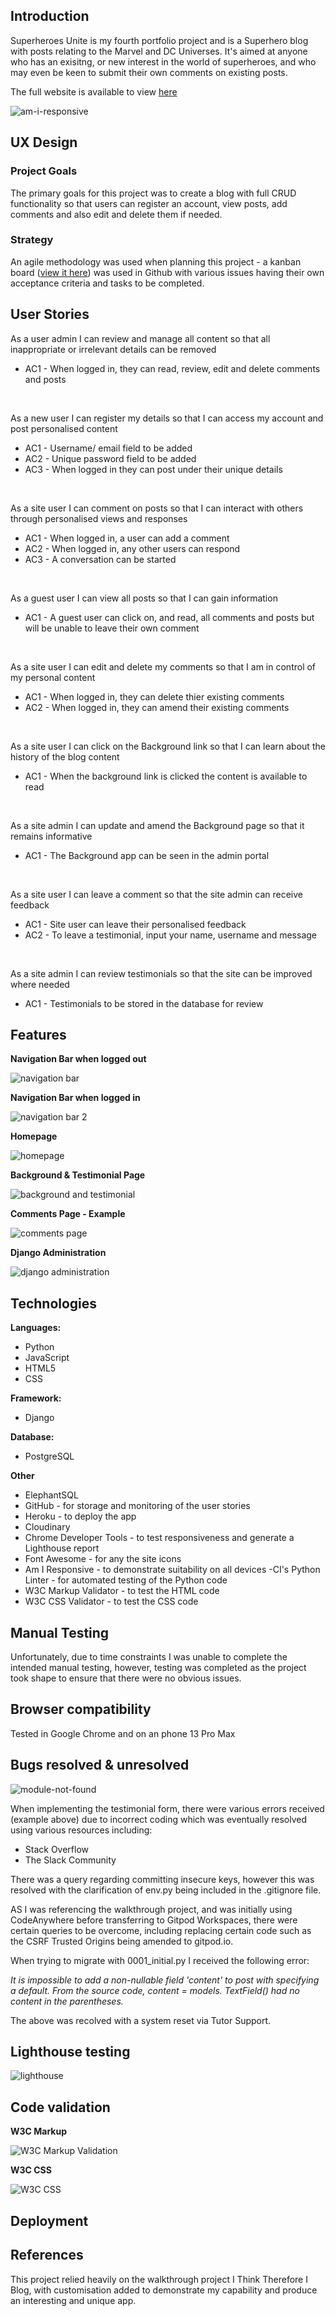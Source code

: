 ## Introduction

Superheroes Unite is my fourth portfolio project and is a Superhero blog with posts relating to the Marvel and DC Universes. It's aimed at anyone who has an exisitng, or new interest in the world of superheroes, and who may even be keen to submit their own comments on existing posts.

The full website is available to view [here](https://project4-blog-ap-0464f823fc69.herokuapp.com/)

![am-i-responsive](documentation/images/am-i-responsive.png)

## UX Design

### **Project Goals**

The primary goals for this project was to create a blog with full CRUD functionality so that users can register an account, view posts, add comments and also edit and delete them if needed.

### **Strategy**

An agile methodology was used when planning this project - a kanban board ([view it here](https://github.com/users/alanpaterson82/projects/7/views/1)) was used in Github with various issues having their own acceptance criteria and tasks to be completed.

## User Stories

As a user admin I can review and manage all content so that all inappropriate or irrelevant details can be removed

* AC1 - When logged in, they can read, review, edit and delete comments and posts

<br>

As a new user I can register my details so that I can access my account and post personalised content

* AC1 - Username/ email field to be added
* AC2 - Unique password field to be added
* AC3 - When logged in they can post under their unique details

<br>

As a site user I can comment on posts so that I can interact with others through personalised views and responses

* AC1 - When logged in, a user can add a comment
* AC2 - When logged in, any other users can respond
* AC3 - A conversation can be started

<br>

As a guest user I can view all posts so that I can gain information

* AC1 - A guest user can click on, and read, all comments and posts but will be unable to leave their own comment

<br>

As a site user I can edit and delete my comments so that I am in control of my personal content

* AC1 - When logged in, they can delete thier existing comments
* AC2 - When logged in, they can amend their existing comments

<br>

As a site user I can click on the Background link so that I can learn about the history of the blog content

* AC1 - When the background link is clicked the content is available to read

<br>

As a site admin I can update and amend the Background page so that it remains informative

* AC1 - The Background app can be seen in the admin portal

<br>

As a site user I can leave a comment so that the site admin can receive feedback

* AC1 - Site user can leave their personalised feedback
* AC2 - To leave a testimonial, input your name, username and message

<br>

As a site admin I can review testimonials so that the site can be improved where needed

* AC1 - Testimonials to be stored in the database for review

## Features

**Navigation Bar when logged out**

![navigation bar](documentation/images/navigation-bar-logged-out.png)

**Navigation Bar when logged in**

![navigation bar 2](documentation/images/navigation-bar-logged-in.png)

**Homepage**

![homepage](documentation/images/homepage.png)

**Background & Testimonial Page**

![background and testimonial](documentation/images/background-and-testimonial-page.png)

**Comments Page - Example**

![comments page](documentation/images/comments-page.png)

**Django Administration**

![django administration](documentation/images/django-administration.png)


## Technologies

**Languages:**

- Python
- JavaScript
- HTML5
- CSS

**Framework:**

- Django

**Database:**

- PostgreSQL

**Other**

- ElephantSQL
- GitHub - for storage and monitoring of the user stories
- Heroku - to deploy the app
- Cloudinary
- Chrome Developer Tools - to test responsiveness and generate a Lighthouse report
- Font Awesome - for any the site icons
- Am I Responsive - to demonstrate suitability on all devices
-CI's Python Linter - for automated testing of the Python code
- W3C Markup Validator - to test the HTML code
- W3C CSS Validator - to test the CSS code

## Manual Testing

Unfortunately, due to time constraints I was unable to complete the intended manual testing, however, testing was completed as the project took shape to ensure that there were no obvious issues.
<br>

## Browser compatibility

Tested in Google Chrome and on an phone 13 Pro Max

## Bugs resolved & unresolved

![module-not-found](documentation/images/ModuleNotFoundError.png)

When implementing the testimonial form, there were various errors received (example above) due to incorrect coding which was eventually resolved using various resources including:

- Stack Overflow
- The Slack Community

There was a query regarding committing insecure keys, however this was resolved with the clarification of env.py being included in the .gitignore file.

AS I was referencing the walkthrough project, and was initially using CodeAnywhere before transferring to Gitpod Workspaces, there were certain queries to be overcome, including replacing certain code such as the CSRF Trusted Origins being amended to gitpod.io.

When trying to migrate with 0001_initial.py I received the following error:

_It is impossible to add a non-nullable field 'content' to post with specifying a default. From the source code, content = models. TextField() had no content in the parentheses._

The above was recolved with a system reset via Tutor Support.


## Lighthouse testing

![lighthouse](documentation/images/lighthouse.png)
## Code validation

**W3C Markup**

![W3C Markup Validation](documentation/images/w3c-markup-validation.png)

**W3C CSS**

![W3C CSS](documentation/images/w3c-css.png)


## Deployment




## References

This project relied heavily on the walkthrough project I Think Therefore I Blog, with customisation added to demonstrate my capability and produce an interesting and unique app.
